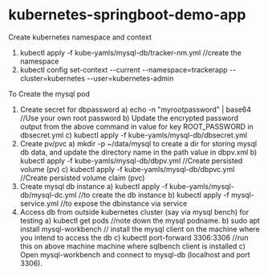 # kubernetes-springboot-demo-app
Create kubernetes namespace and context
  1) kubectl apply -f kube-yamls/mysql-db/tracker-nm.yml //create the namespace
  2) kubectl config set-context --current --namespace=trackerapp --cluster=kubernetes --user=kubernetes-admin
  
To Create the mysql pod
  1) Create secret for dbpassword
    a) echo -n "myrootpassword" | base64 //Use your own root password
    b) Update the encrypted password output from the above command in value for key ROOT_PASSWORD in dbsecret.yml
    c) kubectl apply -f kube-yamls/mysql-db/dbsecret.yml
  2) Create pv/pvc
    a) mkdir -p ~/data/mysql to create a dir for storing mysql db data, and update the directory name in the path value in dbpv.xml 
    b) kubectl apply -f kube-yamls/mysql-db/dbpv.yml  //Create persisted volume (pv)
    c) kubectl apply -f kube-yamls/mysql-db/dbpvc.yml //Create persisted volume claim (pvc)
  3) Create mysql db instance 
    a) kubectl apply -f kube-yamls/mysql-db/mysql-dc.yml  //to create the db instance 
    b) kubectl apply -f mysql-service.yml //to expose the dbinstance via service 
  4) Access db from outside kubernetes cluster (say via mysql bench) for testing
    a) kubectl get pods //note down the mysql podname.
    b) sudo apt install mysql-workbench // install the mysql client on the machine where you intend to access the db
    c) kubectl port-forward <mysql podname> 3306:3306  //run this on above machine machine where sqlbench client is installed
    c) Open mysql-workbench and connect to mysql-db (localhost and port 3306).
